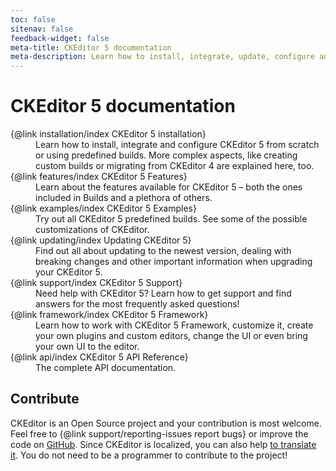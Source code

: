 ```yaml
---
toc: false
sitenav: false
feedback-widget: false
meta-title: CKEditor 5 documentation
meta-description: Learn how to install, integrate, update, configure and develop CKEditor 5. Browse through API documentation and online samples.
---
```


# CKEditor 5 documentation

<dl><dt>{@link installation/index CKEditor 5 installation}</dt><dd>Learn how to install, integrate and configure CKEditor 5 from scratch or using predefined builds. More complex aspects, like creating custom builds or migrating from CKEditor 4 are explained here, too.</dd>
<dt>{@link features/index CKEditor 5 Features}</dt><dd>Learn about the features available for CKEditor 5 &ndash; both the ones included in Builds and a plethora of others.</dd>
<dt>{@link examples/index CKEditor 5 Examples}</dt><dd>Try out all CKEditor 5 predefined builds. See some of the possible customizations of CKEditor.</dd>
<dt>{@link updating/index Updating CKEditor 5}</dt><dd>Find out all about updating to the newest version, dealing with breaking changes and other important information when upgrading your CKEditor 5.</dd>
<dt>{@link support/index CKEditor 5 Support}</dt><dd>Need help with CKEditor 5? Learn how to get support and find answers for the most frequently asked questions!</dd>
<dt>{@link framework/index CKEditor 5 Framework}</dt><dd>Learn how to work with CKEditor 5 Framework, customize it, create your own plugins and custom editors, change the UI or even bring your own UI to the editor.</dd>
<dt>{@link api/index CKEditor 5 API Reference}</dt><dd>The complete API documentation.</dd></dl>

## Contribute

CKEditor is an Open Source project and your contribution is most welcome. Feel free to {@link support/reporting-issues report bugs} or improve the code on [GitHub](https://github.com/ckeditor/ckeditor5). Since CKEditor is localized, you can also help [to translate it](https://www.transifex.com/ckeditor/ckeditor5/). You do not need to be a programmer to contribute to the project!
